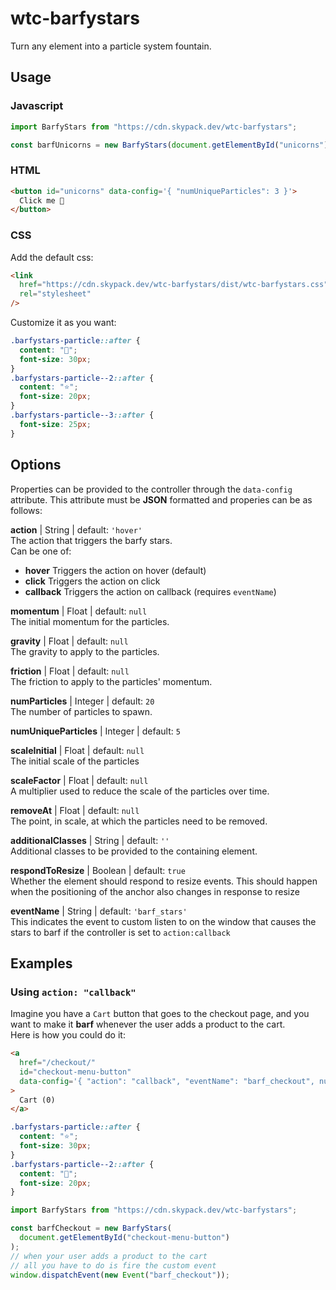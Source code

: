 # wtc-barfystars

Turn any element into a particle system fountain.

## Usage

### Javascript

```js
import BarfyStars from "https://cdn.skypack.dev/wtc-barfystars";

const barfUnicorns = new BarfyStars(document.getElementById("unicorns"));
```

### HTML

```html
<button id="unicorns" data-config='{ "numUniqueParticles": 3 }'>
  Click me 🦄
</button>
```

### CSS

Add the default css:

```html
<link
  href="https://cdn.skypack.dev/wtc-barfystars/dist/wtc-barfystars.css"
  rel="stylesheet"
/>
```

Customize it as you want:

```css
.barfystars-particle::after {
  content: "🦄";
  font-size: 30px;
}
.barfystars-particle--2::after {
  content: "⭐️";
  font-size: 20px;
}
.barfystars-particle--3::after {
  font-size: 25px;
}
```

## Options

Properties can be provided to the controller through the `data-config` attribute. This attribute must be **JSON** formatted and properies can be as follows:

**action** | String | default: `'hover'`  
The action that triggers the barfy stars.  
Can be one of:

- **hover** Triggers the action on hover (default)
- **click** Triggers the action on click
- **callback** Triggers the action on callback (requires `eventName`)

**momentum** | Float | default: `null`  
The initial momentum for the particles.

**gravity** | Float | default: `null`  
The gravity to apply to the particles.

**friction** | Float | default: `null`  
The friction to apply to the particles' momentum.

**numParticles** | Integer | default: `20`  
The number of particles to spawn.

**numUniqueParticles** | Integer | default: `5`

**scaleInitial** | Float | default: `null`  
The initial scale of the particles

**scaleFactor** | Float | default: `null`  
A multiplier used to reduce the scale of the particles over time.

**removeAt** | Float | default: `null`  
The point, in scale, at which the particles need to be removed.

**additionalClasses** | String | default: `''`  
Additional classes to be provided to the containing element.

**respondToResize** | Boolean | default: `true`  
Whether the element should respond to resize events. This should happen when the positioning of the anchor also changes in response to resize

**eventName** | String | default: `'barf_stars'`  
This indicates the event to custom listen to on the window that causes the stars to barf if the controller is set to `action:callback`

## Examples

### Using `action: "callback"`

Imagine you have a `Cart` button that goes to the checkout page, and you want to make it **barf** whenever the user adds a product to the cart.  
Here is how you could do it:

```html
<a
  href="/checkout/"
  id="checkout-menu-button"
  data-config='{ "action": "callback", "eventName": "barf_checkout", numUniqueParticles: 2 }'
>
  Cart (0)
</a>
```

```css
.barfystars-particle::after {
  content: "⭐️";
  font-size: 30px;
}
.barfystars-particle--2::after {
  content: "💸";
  font-size: 20px;
}
```

```js
import BarfyStars from "https://cdn.skypack.dev/wtc-barfystars";

const barfCheckout = new BarfyStars(
  document.getElementById("checkout-menu-button")
);
// when your user adds a product to the cart
// all you have to do is fire the custom event
window.dispatchEvent(new Event("barf_checkout"));
```
